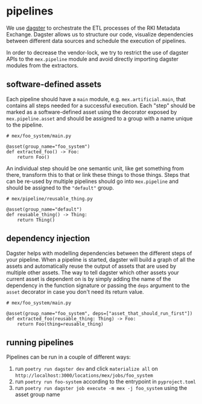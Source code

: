 # pipelines

We use [dagster](https://dagster.io) to orchestrate the ETL processes of the
RKI Metadata Exchange. Dagster allows us to structure our code, visualize dependencies
between different data sources and schedule the execution of pipelines.

In order to decrease the vendor-lock, we try to restrict the use of dagster APIs to the
`mex.pipeline` module and avoid directly importing dagster modules from the extractors.

## software-defined assets

Each pipeline should have a `main` module, e.g. `mex.artificial.main`, that contains
all steps needed for a successful execution. Each "step" should be marked as a
software-defined asset using the decorator exposed by `mex.pipeline.asset` and should be
assigned to a group with a name unique to the pipeline.

    # mex/foo_system/main.py

    @asset(group_name="foo_system")
    def extracted_foo() -> Foo:
        return Foo()

An individual step should be one semantic unit, like get something from there,
transform this to that or link these things to those things.
Steps that can be re-used by multiple pipelines should go into `mex.pipeline` and
should be assigned to the `"default"` group.

    # mex/pipeline/reusable_thing.py

    @asset(group_name="default")
    def reusable_thing() -> Thing:
        return Thing()

## dependency injection

Dagster helps with modelling dependencies between the different steps of your pipeline.
When a pipeline is started, dagster will build a graph of all the assets and
automatically reuse the output of assets that are used by multiple other assets.
The way to tell dagster which other assets your current asset is dependent on is by
simply adding the name of the dependency in the function signature or passing the `deps`
argument to the `asset` decorator in case you don't need its return value.

    # mex/foo_system/main.py

    @asset(group_name="foo_system", deps=["asset_that_should_run_first"])
    def extracted_foo(reusable_thing: Thing) -> Foo:
        return Foo(thing=reusable_thing)


## running pipelines

Pipelines can be run in a couple of different ways:

1. run `poetry run dagster dev` and click `materialize all` on `http://localhost:3000/locations/mex/jobs/foo_system`
1. run `poetry run foo-system` according to the entrypoint in `pyproject.toml`
1. run `poetry run dagster job execute -m mex -j foo_system` using the asset group name
